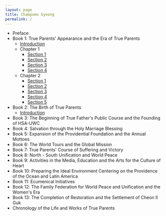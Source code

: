 ```yaml
---
layout: page
title: Champumo Gyeong
permalink: /
---
```

* Preface
* Book 1: True Parents' Appearance and the Era of True Parents
    * [Introduction](/book1/introduction/index.md)
    * Chapter 1
        * [Section 1](/book1/chapter1/section1/index.md)
        * [Section 2](/book1/chapter1/section2/index.md)
        * [Section 3](/book1/chapter1/section3/index.md)
        * [Section 4](/book1/chapter1/section4/index.md)
    * Chapter 2
        * [Section 1](/book1/chapter2/section1/index.md)
        * [Section 2](/book1/chapter2/section2/index.md)
        * [Section 3](/book1/chapter2/section3/index.md)
        * [Section 4](/book1/chapter2/section4/index.md)
        * [Section 5](/book1/chapter2/section5/index.md)
* Book 2: The Birth of True Parents
    * [Introduction](/book2/introduction/index.md)
* Book 3: The Beginning of True Father's Public Course and the Founding of HSA-UWC
* Book 4: Salvation through the Holy Marriage Blessing
* Book 5: Expansion of the Providential Foundation and the Annual Mottoes
* Book 6: The World Tours and the Global Mission
* Book 7: True Parents' Course of Suffering and Victory
* Book 8: North - South Unification and World Peace
* Book 9: Activities in the Media, Education and the Arts for the Culture of Heart
* Book 10: Preparing the Ideal Environment Centering on the Providence of the Ocean and Latin America
* Book 11: Ecumenical Initiatives
* Book 12: The Family Federation for World Peace and Unification and the Women's Era
* Book 13: The Completion of Restoration and the Settlement of Cheon Il Guk
* Chronology of the Life and Works of True Parents